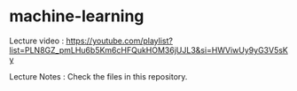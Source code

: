 # machine-learning

Lecture video : https://youtube.com/playlist?list=PLN8GZ_pmLHu6b5Km6cHFQukHOM36jUJL3&si=HWViwUy9yG3V5sKy

Lecture Notes : Check the files in this repository.

